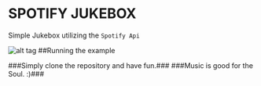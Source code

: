 # SPOTIFY JUKEBOX #
 Simple Jukebox utilizing the ```Spotify Api```

![alt tag]('./assets/app.png')
##Running the example

###Simply clone the repository and have fun.###
###Music is good for the Soul. :)###
